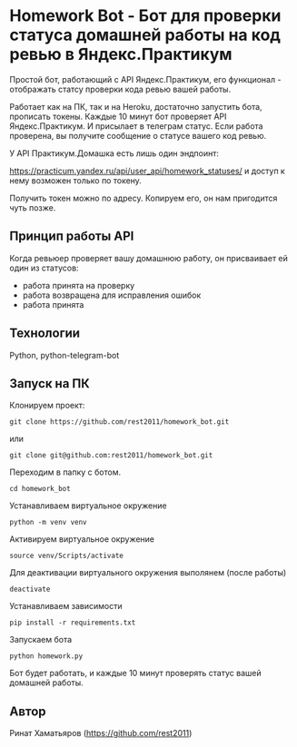 # Homework Bot - Бот для проверки статуса домашней работы на код ревью в Яндекс.Практикум
Простой бот, работающий с API Яндекс.Практикум, его функционал - отображать статсу проверки кода ревью вашей работы.

Работает как на ПК, так и на Heroku, достаточно запустить бота, прописать токены. Каждые 10 минут бот проверяет API Яндекс.Практикум. И присылает в телеграм статус. Если работа проверена, вы получите сообщение о статусе вашего код ревью.

У API Практикум.Домашка есть лишь один эндпоинт:

https://practicum.yandex.ru/api/user_api/homework_statuses/ и доступ к нему возможен только по токену.

Получить токен можно по адресу. Копируем его, он нам пригодится чуть позже.

## Принцип работы API
Когда ревьюер проверяет вашу домашнюю работу, он присваивает ей один из статусов:
- работа принята на проверку
- работа возвращена для исправления ошибок
- работа принята

## Технологии
Python, python-telegram-bot

## Запуск на ПК
Клонируем проект:
```
git clone https://github.com/rest2011/homework_bot.git
```
или
```
git clone git@github.com:rest2011/homework_bot.git
```
Переходим в папку с ботом.
```
cd homework_bot
```
Устанавливаем виртуальное окружение
```
python -m venv venv
```
Активируем виртуальное окружение
```
source venv/Scripts/activate
```
Для деактивации виртуального окружения выполянем (после работы)
```
deactivate
```
Устанавливаем зависимости
```
pip install -r requirements.txt
```
Запускаем бота
```
python homework.py
```
Бот будет работать, и каждые 10 минут проверять статус вашей домашней работы.

## Автор
Ринат Хаматьяров (https://github.com/rest2011)
